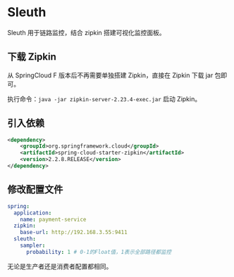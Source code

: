 # Sleuth

Sleuth 用于链路监控，结合 zipkin 搭建可视化监控面板。

## 下载 Zipkin

从 SpringCloud F 版本后不再需要单独搭建 Zipkin，直接在 Zipkin 下载 jar 包即可。

执行命令：`java -jar zipkin-server-2.23.4-exec.jar` 启动 Zipkin。

## 引入依赖

```xml
<dependency>
    <groupId>org.springframework.cloud</groupId>
    <artifactId>spring-cloud-starter-zipkin</artifactId>
    <version>2.2.8.RELEASE</version>
</dependency>
```

## 修改配置文件

```yaml
spring:
  application:
    name: payment-service
  zipkin:
    base-url: http://192.168.3.55:9411
  sleuth:
    sampler:
      probability: 1 # 0-1的Float值，1表示全部路径都监控
```

无论是生产者还是消费者配置都相同。
